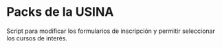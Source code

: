 # Packs de la USINA

Script para modificar los formularios de inscripción y permitir seleccionar los cursos de interés.

